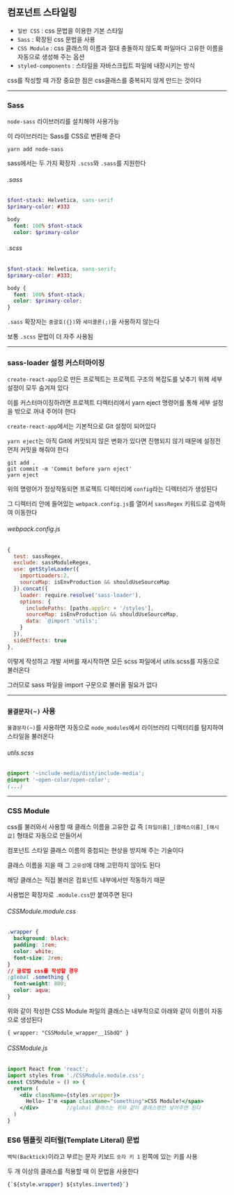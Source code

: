 ## 컴포넌트 스타일링  
  
- `일반 CSS` : css 문법을 이용한 기본 스타일  
- `Sass` : 확장된 css 문법을 사용
- `CSS Module` : css 클래스의 이름과 절대 충돌하지 않도록 파일마다 고유한 이름을 자동으로 생성해 주는 옵션
- `styled-components` : 스타일을 자바스크립트 파일에 내장시키는 방식  
  
css를 작성할 때 가장 중요한 점은 css클래스를 중복되지 않게 만드는 것이다  
  
---
  
### Sass
  
`node-sass` 라이브러리를 설치해야 사용가능  
  
이 라이브러리는 Sass를 CSS로 변환해 준다  
  
```yarn
yarn add node-sass
```
  
sass에서는 두 가지 확장자 `.scss`와 `.sass`를 지원한다  
  
###### .sass
```sass
$font-stack: Helvetica, sans-serif
$primary-color: #333

body
  font: 100% $font-stack
  color: $primary-color
```
  
###### .scss
```scss
$font-stack: Helvetica, sans-serif;
$primary-color: #333;

body {
  font: 100% $font-stack;
  color: $primary-color;
}
```  
  
`.sass` 확장자는 `중괄호({})`와 `세미콜론(;)`을 사용하지 않는다
  
보통 `.scss` 문법이 더 자주 사용됨  
  
---
  
### sass-loader 설정 커스터마이징
  
`create-react-app`으로 만든 프로젝트는 프로젝트 구조의 복잡도를 낮추기 위헤 세부 설정이 모두 숨겨져 있다  
  
이를 커스터마이징하려면 프로젝트 디렉터리에서 yarn eject 명령어를 통해 세부 설정을 밖으로 꺼내 주어야 한다  
  
`create-react-app`에서는 기본적으로 Git 설정이 되어있다  
  
`yarn eject`는 아직 Git에 커밋되지 않은 변화가 있다면 진행되지 않기 때문에 설정전 먼저 커밋을 해줘야 한다  
  
```linux
git add .
git commit -m 'Commit before yarn eject'
yarn eject
```
  
위의 명령어가 정상작동되면 프로젝트 디렉터리에 `config`라는 디렉터리가 생성된다  
  
그 디렉터리 안에 들어있는 `webpack.config.js`를 열어서 `sassRegex` 키워드로 검색하여 이동한다  
  
###### webpack.config.js
  
```js
{
  test: sassRegex,
  exclude: sassModuleRegex,
  use: getStyleLoader({
    importLoaders:2,
    sourceMap: isEnvProduction && shouldUseSourceMap
  }).concat({
    loader: require.resolve('sass-loader'),
    options: {
      includePaths: [paths.appSrc + '/styles'],
      sourceMap: isEnvProduction && shouldUseSourceMap,
      data: `@import 'utils';`
    }
  }),
  sideEffects: true
},
```  
  
이렇게 작성하고 개발 서버를 재시작하면 모든 scss 파일에서 utils.scss를 자동으로 불러온다  
  
그러므로 sass 파일을 import 구문으로 불러올 필요가 없다  
  
---  
  
### `물결문자(~)` 사용
  
`물결문자(~)`를 사용하면 자동으로 `node_modules`에서 라이브러리 디렉터리를 탐지하여 스타일을 불러온다  
  
###### utils.scss  
  
```scss
@import '~include-media/dist/include-media';
@import '~open-color/open-color';
(...)
```  
  
---
  
### CSS Module
  
css를 불러와서 사용할 때 클래스 이름을 고유한 값 즉 `[파일이름]_[클래스이름]_[해시값]` 형태로 자동으로 만들어서  
  
컴포넌트 스타일 클래스 이름의 중첩되는 현상을 방지해 주는 기술이다  
  
클래스 이름을 지을 때 그 `고유성`에 대해 고민하지 않아도 된다  
  
해당 클래스는 직접 불러온 컴포넌트 내부에서만 작동하기 때문  
  
사용법은 확장자로 `.module.css`만 붙여주면 된다  
  
###### CSSModule.module.css
  
```css
.wrapper {
  background: black;
  padding: 1rem;
  color: white;
  font-size: 2rem;
}
// 글로벌 css를 작성할 경우
:global .something {
  font-weight: 800;
  color: aqua;
}
```  
  
위와 같이 작성한 CSS Module 파일의 클래스는 내부적으로 아래와 같이 이름이 자동으로 생성된다  
  
`{ wrapper: "CSSModule_wrapper__1SbdQ" }`  
  
###### CSSModule.js  
  
```jsx
import React from 'react';
import styles from './CSSModule.module.css';
const CSSModule = () => {
  return (
    <div className={styles.wrapper}>
      Hello~ I'm <span className="something">CSS Module!</span>
    </div>         //global 클래스는 위와 같이 클래스명만 넣어주면 된다   
  )
}
```  
  
### ES6 템플릿 리터럴(Template Literal) 문법  
  
`백틱(Backtick)`이라고 부르는 문자 키보드 `숫자 키 1` 왼쪽에 있는 키를 사용
  
두 개 이상의 클래스를 적용할 때 이 문법을 사용한다  

```css
{`${style.wrapper} ${styles.inverted}`}
```  
  
  
